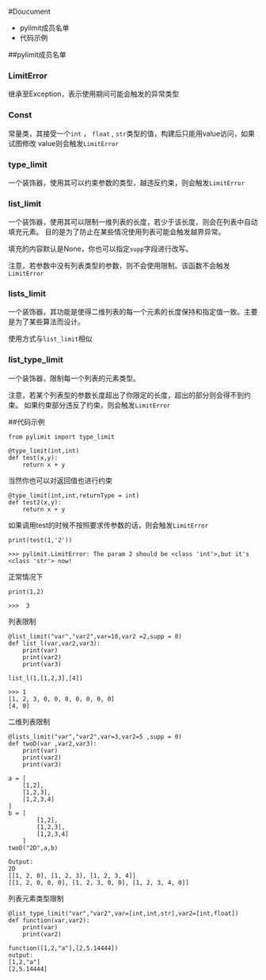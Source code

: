 #Doucument 

- pylimit成员名单
- 代码示例


##pylimit成员名单

### LimitError

继承至Exception，表示使用期间可能会触发的异常类型
    
### Const

常量类，其接受一个```int``` ， ```float``` ,   ```str```类型的值，构建后只能用value访问，如果试图修改
value则会触发```LimitError```


### type_limit

一个装饰器，使用其可以约束参数的类型，越违反约束，则会触发```LimitError```

### list_limit

一个装饰器，使用其可以限制一维列表的长度，若少于该长度，则会在列表中自动填充元素。
目的是为了防止在某些情况使用列表可能会触发越界异常。

填充的内容默认是None，你也可以指定```supp```字段进行改写。

注意，若参数中没有列表类型的参数，则不会使用限制。该函数不会触发```LimitError```

### lists_limit

一个装饰器，其功能是使得二维列表的每一个元素的长度保持和指定值一致。主要是为了某些算法而设计。

使用方式与```list_limit```相似

### list_type_limit

一个装饰器，限制每一个列表的元素类型。

注意，若某个列表型的参数长度超出了你限定的长度，超出的部分则会得不到约束。
如果约束部分违反了约束，则会触发```LimitError```


##代码示例

    from pylimit import type_limit
    
    @type_limit(int,int)
    def test(x,y):
        return x + y

当然你也可以对返回值也进行约束

    @type_limit(int,int,returnType = int)
    def test2(x,y):
        return x + y


如果调用test的时候不按照要求传参数的话，则会触发```LimitError```
    
    print(test(1,'2'))
    
    >>> pylimit.LimitError: The param 2 should be <class 'int'>,but it's <class 'str'> now!
    
正常情况下

    print(1,2)
    
    >>>  3

列表限制

    @list_limit("var","var2",var=10,var2 =2,supp = 0)
    def list_l(var,var2,var3):
        print(var)
        print(var2)
        print(var3)
    
    list_l(1,[1,2,3],[4])

    >>> 1
    [1, 2, 3, 0, 0, 0, 0, 0, 0, 0]
    [4, 0]


二维列表限制

    @lists_limit("var","var2",var=3,var2=5 ,supp = 0)
    def twoD(var ,var2,var3):
    	print(var)
    	print(var2)
    	print(var3)
    
    a = [
     	[1,2],
     	[1,2,3],
    	[1,2,3,4]
    ]
    b = [
    		[1,2],
    		[1,2,3],
    		[1,2,3,4]
    	]
    twoD("2D",a,b)
    
    Output:
    2D
    [[1, 2, 0], [1, 2, 3], [1, 2, 3, 4]]
    [[1, 2, 0, 0, 0], [1, 2, 3, 0, 0], [1, 2, 3, 4, 0]]
    
    
    
列表元素类型限制
    
    @list_type_limit("var","var2",var=[int,int,str],var2=[int,float])
    def function(var,var2):
        print(var)
        print(var2)
    
    function([1,2,"a"],[2,5.14444])
    output:
    [1,2,"a"]
    [2,5.14444]

